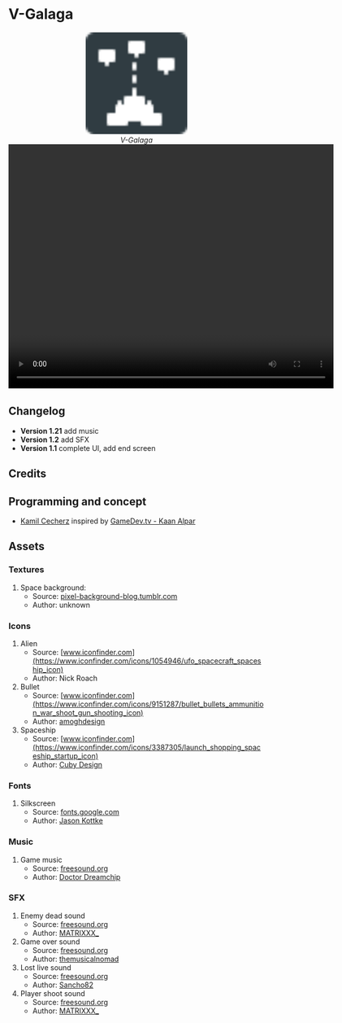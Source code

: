 # V-Galaga
<p align="center">
  <img alt="V-Galaga" src="icon.svg" width="200">
  <br>
    <em>V-Galaga</em>
    <video width="640" height="480" controls>
    <source src="video.mp4" type="video/mp4">
    Your browser does not support the video tag.
    </video>
</p>

## Changelog
* **Version 1.21** add music
* **Version 1.2** add SFX
* **Version 1.1** complete UI, add end screen

## Credits 

## Programming and concept

* [Kamil Cecherz](https://cecherz.pl/) inspired by [GameDev.tv - Kaan Alpar](https://www.gamedev.tv/p/godot-complete-2d/)

## Assets

### Textures
1) Space background:
    * Source: [pixel-background-blog.tumblr.com](https://pixel-background-blog.tumblr.com/post/67090135214/here-we-go-anon-50-stars-and-skies-backgrounds)
    * Author: unknown

### Icons
1) Alien
    * Source: [www.iconfinder.com](https://www.iconfinder.com/icons/1054946/ufo_spacecraft_spaceship_icon)
    * Author: Nick Roach
2) Bullet
    * Source: [www.iconfinder.com](https://www.iconfinder.com/icons/9151287/bullet_bullets_ammunition_war_shoot_gun_shooting_icon)
    * Author: [amoghdesign](https://www.iconfinder.com/amoghdesign)
3) Spaceship
    * Source: [www.iconfinder.com](https://www.iconfinder.com/icons/3387305/launch_shopping_spaceship_startup_icon)
    * Author: [Cuby Design](https://www.iconfinder.com/WTicon)

### Fonts
1) Silkscreen
    * Source: [fonts.google.com](https://fonts.google.com/specimen/Silkscreen)
    * Author: [Jason Kottke](https://fonts.google.com/?query=Jason+Kottke)

### Music
1) Game music
    * Source: [freesound.org](https://freesound.org/people/Doctor_Dreamchip/sounds/458087/)
    * Author: [Doctor Dreamchip](https://www.doctordreamchip.com/) 

### SFX
1) Enemy dead sound
    * Source: [freesound.org](https://freesound.org/people/MATRIXXX_/sounds/658266/)
    * Author: [MATRIXXX_](https://freesound.org/people/MATRIXXX_/)
2) Game over sound
    * Source: [freesound.org](https://freesound.org/people/themusicalnomad/sounds/253886/)
    * Author: [themusicalnomad](https://freesound.org/people/themusicalnomad/)
3) Lost live sound
    * Source: [freesound.org](https://freesound.org/people/Sancho82/sounds/78457/)
    * Author: [Sancho82](https://freesound.org/people/Sancho82/)
4) Player shoot sound
    * Source: [freesound.org](https://freesound.org/people/MATRIXXX_/sounds/413057/)
    * Author: [MATRIXXX_](https://freesound.org/people/MATRIXXX_/)
